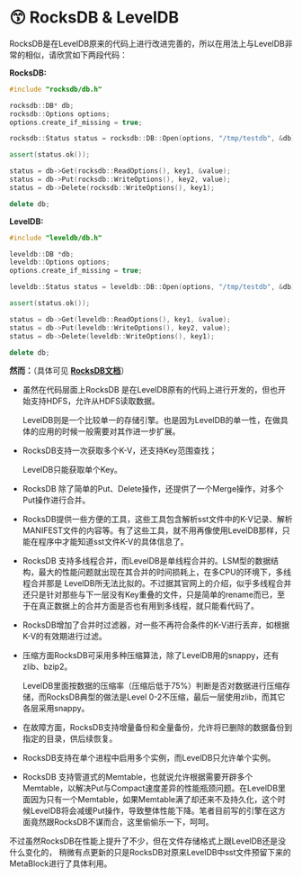 # 😙 RocksDB & LevelDB

RocksDB是在LevelDB原来的代码上进行改进完善的，所以在用法上与LevelDB非常的相似，请欣赏如下两段代码：

**RocksDB:**

```cpp
#include "rocksdb/db.h"

rocksdb::DB* db;
rocksdb::Options options;
options.create_if_missing = true;

rocksdb::Status status = rocksdb::DB::Open(options, "/tmp/testdb", &db);

assert(status.ok());

status = db->Get(rocksdb::ReadOptions(), key1, &value);
status = db->Put(rocksdb::WriteOptions(), key2, value);
status = db->Delete(rocksdb::WriteOptions(), key1);

delete db;
```

**LevelDB:**

```cpp
#include "leveldb/db.h"

leveldb::DB *db;
leveldb::Options options;
options.create_if_missing = true;

leveldb::Status status = leveldb::DB::Open(options, "/tmp/testdb", &db);

assert(status.ok());

status = db->Get(leveldb::ReadOptions(), key1, &value);
status = db->Put(leveldb::WriteOptions(), key2, value);
status = db->Delete(leveldb::WriteOptions(), key1);

delete db;
```

**然而：**（具体可见 [**RocksDB文档**](https://github.com/facebook/rocksdb/wiki/Features-Not-in-LevelDB)）

*   虽然在代码层面上RocksDB 是在LevelDB原有的代码上进行开发的，但也开始支持HDFS，允许从HDFS读取数据。

    LevelDB则是一个比较单一的存储引擎。也是因为LevelDB的单一性，在做具体的应用的时候一般需要对其作进一步扩展。
*   RocksDB支持一次获取多个K-V，还支持Key范围查找；

    LevelDB只能获取单个Key。
* RocksDB 除了简单的Put、Delete操作，还提供了一个Merge操作，对多个Put操作进行合并。
* RocksDB提供一些方便的工具，这些工具包含解析sst文件中的K-V记录、解析MANIFEST文件的内容等。有了这些工具，就不用再像使用LevelDB那样，只能在程序中才能知道sst文件K-V的具体信息了。
* RocksDB 支持多线程合并，而LevelDB是单线程合并的。LSM型的数据结构，最大的性能问题就出现在其合并的时间损耗上，在多CPU的环境下，多线程合并那是 LevelDB所无法比拟的。不过据其官网上的介绍，似乎多线程合并还只是针对那些与下一层没有Key重叠的文件，只是简单的rename而已，至于在真正数据上的合并方面是否也有用到多线程，就只能看代码了。
* RocksDB增加了合并时过滤器，对一些不再符合条件的K-V进行丢弃，如根据K-V的有效期进行过滤。
*   压缩方面RocksDB可采用多种压缩算法，除了LevelDB用的snappy，还有zlib、bzip2。

    LevelDB里面按数据的压缩率（压缩后低于75%）判断是否对数据进行压缩存储，而RocksDB典型的做法是Level 0-2不压缩，最后一层使用zlib，而其它各层采用snappy。
* 在故障方面，RocksDB支持增量备份和全量备份，允许将已删除的数据备份到指定的目录，供后续恢复。
* RocksDB支持在单个进程中启用多个实例，而LevelDB只允许单个实例。
* RocksDB 支持管道式的Memtable，也就说允许根据需要开辟多个Memtable，以解决Put与Compact速度差异的性能瓶颈问题。在LevelDB里面因为只有一个Memtable，如果Memtable满了却还来不及持久化，这个时候LevelDB将会减缓Put操作，导致整体性能下降。笔者目前写的引擎在这方面竟然跟RocksDB不谋而合，这里偷偷乐一下，呵呵。

不过虽然RocksDB在性能上提升了不少，但在文件存储格式上跟LevelDB还是没什么变化的， 稍微有点更新的只是RocksDB对原来LevelDB中sst文件预留下来的MetaBlock进行了具体利用。
